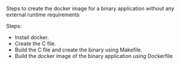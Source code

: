 Steps to create the docker image for a binary application without any external runtime requirements

Steps:
* Install docker.
* Create the C file.
* Build the C file and create the binary using Makefile.
* Build the docker image of the binary application using Dockerfile

